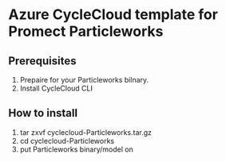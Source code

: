 # Azure CycleCloud template for Promect Particleworks

## Prerequisites
1. Prepaire for your Particleworks bilnary.
1. Install CycleCloud CLI

## How to install 
1. tar zxvf cyclecloud-Particleworks<version>.tar.gz
1. cd cyclecloud-Particleworks<version>
1. put Particleworks binary/model on <template>/blob directory.
1. Rewrite "Files" attribute for your binariy in "project.ini" file. 
1. run "cyclecloud project upload azure-storage" for uploading template to CycleCloud
1. "cyclecloud import_template -f templates/slurm_extended_nfs_pw.txt" for register this template to your CycleCloud
	
## How to run Particleworks
1. Check License Server setting
1. Upload and Modify Slurm script file
1. sbatch -c 6 -n 1 run.sh (by GPU)

## Known Issues
1. This tempate support only single administrator. So you have to use same user between superuser(initial Azure CycleCloud User) and deployment user of this template
2. Currently AutoScale is disabled. you have to create execute node and get IP. In addtion, create hosts file for your execute node environment.

# Azure CycleCloud用テンプレート:PW(NFS/Slurm)

[Azure CycleCloud](https://docs.microsoft.com/en-us/azure/cyclecloud/) はMicrosoft Azure上で簡単にCAE/HPC/Deep Learning用のクラスタ環境を構築できるソリューションです。


Azure CyceCloudのインストールに関しては、[こちら](https://docs.microsoft.com/en-us/azure/cyclecloud/quickstart-install-cyclecloud) のドキュメントを参照してください。

Partickeworks用のテンプレートになっています。
以下の構成、特徴を持っています。

1. SlurmジョブスケジューラをMasterノードにインストール
1. CPU: H16r, H16r_Promo, HC44rs, HB60rsを想定したテンプレート、イメージ
	 - OpenLogic CentOS 7.6 HPC を利用 
   GPU: 2019/12/6現在, DSVMイメージを利用
1. Masterノードに512GB * 2 のNFSストレージサーバを搭載
	 - Executeノード（計算ノード）からNFSをマウント
1. MasterノードのIPアドレスを固定設定
	 - 一旦停止後、再度起動した場合にアクセスする先のIPアドレスが変更されない

![テンプレート構成](https://raw.githubusercontent.com/hirtanak/scripts/master/20191206-particleworks.jpg "テンプレート構成")

Particleworksテンプレートインストール方法

前提条件: テンプレートを利用するためには、Azure CycleCloud CLIのインストールと設定が必要です。詳しくは、 [こちら](https://docs.microsoft.com/en-us/azure/cyclecloud/install-cyclecloud-cli) の文書からインストールと展開されたAzure CycleCloudサーバのFQDNの設定が必要です。

1. テンプレート本体をダウンロード
1. 展開、ディレクトリ移動
1. Particleworks本体ファイルの準備(例: Particleworks 6.2.2 190807_205925_linux.zip)
1. project.iniファイルの設定（Particleworksファイル名の指定）、Particleworksファイルの指定
   - ファイル名の記載のある"Files"行でParticleworks本体ファイル名を指定します。
1. cyclecloudコマンドラインからテンプレートインストール 
   - tar zxvf cyclecloud-Particleworks<version>.tar.gz
   - cd cyclecloud-Particleworks<version>
   - cyclecloud project upload azure-storage
   - cyclecloud import_template -f templates/slurm_extended_nfs_pw.txt
1. 削除したい場合、 cyclecloud delete_template Particleworks コマンドで削除可能

ジョブ実行の方法

1. プロジェクトディレクトリの作成・移動
1. sbatchコマンドでSlurmへジョブを投入
　 GPU: sbatch -c 6 -n 1 pwgpurun.sh
   CPU: sbatch -c 44 -n 1 -p htc pwcpurun.sh 

***
Copyright Hiroshi Tanaka, hirtanak@gmail.com, @hirtanak All rights reserved.
Use of this source code is governed by MIT license that can be found in the LICENSE file.
